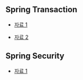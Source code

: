 ## Spring Transaction

* [자료 1](https://m.post.naver.com/viewer/postView.nhn?volumeNo=20805667&memberNo=10351639)

* [자료 2](https://m.post.naver.com/viewer/postView.nhn?volumeNo=21048797&memberNo=10351639)

## Spring Security

* [자료 1](https://m.post.naver.com/viewer/postView.nhn?volumeNo=21049831&memberNo=10351639)

